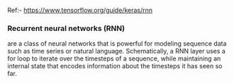 Ref:- https://www.tensorflow.org/guide/keras/rnn

### Recurrent neural networks (RNN) 
are a class of neural networks that is powerful for modeling sequence data such as time series or natural language.
Schematically, a RNN layer uses a for loop to iterate over the timesteps of a sequence, while maintaining an internal state that encodes information about the timesteps it has seen so far.

